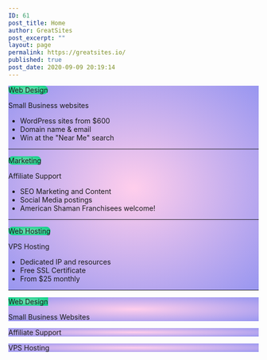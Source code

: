 ```yaml
---
ID: 61
post_title: Home
author: GreatSites
post_excerpt: ""
layout: page
permalink: https://greatsites.io/
published: true
post_date: 2020-09-09 20:19:14
---
```

<!-- wp:paragraph -->
<p></p>
<!-- /wp:paragraph -->

<!-- wp:group {"align":"wide"} -->
<div class="wp-block-group alignwide"><div class="wp-block-group__inner-container"><!-- wp:columns {"align":"wide","className":"home-block","textColor":"black","style":{"color":{"gradient":"radial-gradient(rgb(255,206,236) 0%,rgb(152,150,240) 100%)"}}} -->
<div class="wp-block-columns alignwide home-block has-black-color has-text-color has-background" style="background:radial-gradient(rgb(255,206,236) 0%,rgb(152,150,240) 100%)"><!-- wp:column {"verticalAlignment":"top","className":"home-block"} -->
<div class="wp-block-column is-vertically-aligned-top home-block"><!-- wp:buttons {"align":"center"} -->
<div class="wp-block-buttons aligncenter"><!-- wp:button {"borderRadius":15,"style":{"color":{"gradient":"radial-gradient(rgb(122,220,180) 0%,rgb(0,208,130) 100%)"}},"textColor":"black","className":"is-style-fill"} -->
<div class="wp-block-button is-style-fill"><a class="wp-block-button__link has-black-color has-text-color has-background" style="border-radius:15px;background:radial-gradient(rgb(122,220,180) 0%,rgb(0,208,130) 100%)">Web Design</a></div>
<!-- /wp:button --></div>
<!-- /wp:buttons -->

<!-- wp:paragraph {"align":"center"} -->
<p class="has-text-align-center">Small Business websites</p>
<!-- /wp:paragraph -->

<!-- wp:list -->
<ul><li>WordPress sites from $600</li><li>Domain name &amp; email</li><li>Win at the "Near Me" search</li></ul>
<!-- /wp:list -->

<!-- wp:separator -->
<hr class="wp-block-separator"/>
<!-- /wp:separator --></div>
<!-- /wp:column -->

<!-- wp:column {"verticalAlignment":"top","className":"home-block"} -->
<div class="wp-block-column is-vertically-aligned-top home-block"><!-- wp:buttons {"align":"center"} -->
<div class="wp-block-buttons aligncenter"><!-- wp:button {"borderRadius":15,"style":{"color":{"gradient":"radial-gradient(rgb(122,220,180) 0%,rgb(0,208,130) 100%)"}},"textColor":"black","className":"is-style-fill"} -->
<div class="wp-block-button is-style-fill"><a class="wp-block-button__link has-black-color has-text-color has-background" style="border-radius:15px;background:radial-gradient(rgb(122,220,180) 0%,rgb(0,208,130) 100%)">Marketing</a></div>
<!-- /wp:button --></div>
<!-- /wp:buttons -->

<!-- wp:paragraph {"align":"center"} -->
<p class="has-text-align-center">Affiliate Support</p>
<!-- /wp:paragraph -->

<!-- wp:list -->
<ul><li>SEO Marketing and Content</li><li>Social Media postings</li><li>American Shaman Franchisees welcome!</li></ul>
<!-- /wp:list -->

<!-- wp:separator -->
<hr class="wp-block-separator"/>
<!-- /wp:separator --></div>
<!-- /wp:column -->

<!-- wp:column {"verticalAlignment":"top","className":"home-block"} -->
<div class="wp-block-column is-vertically-aligned-top home-block"><!-- wp:buttons {"align":"center"} -->
<div class="wp-block-buttons aligncenter"><!-- wp:button {"borderRadius":15,"style":{"color":{"gradient":"radial-gradient(rgb(122,220,180) 0%,rgb(0,208,130) 100%)"}},"textColor":"black","className":"is-style-fill"} -->
<div class="wp-block-button is-style-fill"><a class="wp-block-button__link has-black-color has-text-color has-background" style="border-radius:15px;background:radial-gradient(rgb(122,220,180) 0%,rgb(0,208,130) 100%)">Web Hosting</a></div>
<!-- /wp:button --></div>
<!-- /wp:buttons -->

<!-- wp:paragraph {"align":"center"} -->
<p class="has-text-align-center">VPS Hosting</p>
<!-- /wp:paragraph -->

<!-- wp:list -->
<ul><li>Dedicated IP and resources</li><li>Free SSL Certificate</li><li>From $25 monthly</li></ul>
<!-- /wp:list -->

<!-- wp:separator -->
<hr class="wp-block-separator"/>
<!-- /wp:separator --></div>
<!-- /wp:column --></div>
<!-- /wp:columns -->

<!-- wp:columns -->
<div class="wp-block-columns"><!-- wp:column -->
<div class="wp-block-column"><!-- wp:cover {"customGradient":"radial-gradient(rgb(255,206,236) 0%,rgb(152,150,240) 100%)"} -->
<div class="wp-block-cover has-background-dim has-background-gradient" style="background:radial-gradient(rgb(255,206,236) 0%,rgb(152,150,240) 100%)"><div class="wp-block-cover__inner-container"><!-- wp:buttons -->
<div class="wp-block-buttons"><!-- wp:button {"style":{"color":{"gradient":"radial-gradient(rgb(122,220,180) 0%,rgb(0,208,130) 100%)"}},"textColor":"black"} -->
<div class="wp-block-button"><a class="wp-block-button__link has-black-color has-text-color has-background" style="background:radial-gradient(rgb(122,220,180) 0%,rgb(0,208,130) 100%)"><span class="has-inline-color has-black-color">Web Design</span></a></div>
<!-- /wp:button --></div>
<!-- /wp:buttons -->

<!-- wp:paragraph {"align":"center","placeholder":"Write title…","fontSize":"medium"} -->
<p class="has-text-align-center has-medium-font-size">Small Business Websites</p>
<!-- /wp:paragraph --></div></div>
<!-- /wp:cover --></div>
<!-- /wp:column -->

<!-- wp:column -->
<div class="wp-block-column"><!-- wp:cover {"customGradient":"radial-gradient(rgb(255,206,236) 0%,rgb(152,150,240) 100%)"} -->
<div class="wp-block-cover has-background-dim has-background-gradient" style="background:radial-gradient(rgb(255,206,236) 0%,rgb(152,150,240) 100%)"><div class="wp-block-cover__inner-container"><!-- wp:paragraph {"align":"center","placeholder":"Write title…","fontSize":"medium"} -->
<p class="has-text-align-center has-medium-font-size">Affiliate Support</p>
<!-- /wp:paragraph --></div></div>
<!-- /wp:cover --></div>
<!-- /wp:column -->

<!-- wp:column -->
<div class="wp-block-column"><!-- wp:cover {"customGradient":"radial-gradient(rgb(255,206,236) 0%,rgb(152,150,240) 100%)"} -->
<div class="wp-block-cover has-background-dim has-background-gradient" style="background:radial-gradient(rgb(255,206,236) 0%,rgb(152,150,240) 100%)"><div class="wp-block-cover__inner-container"><!-- wp:paragraph {"align":"center","placeholder":"Write title…","fontSize":"medium"} -->
<p class="has-text-align-center has-medium-font-size">VPS Hosting</p>
<!-- /wp:paragraph --></div></div>
<!-- /wp:cover --></div>
<!-- /wp:column --></div>
<!-- /wp:columns --></div></div>
<!-- /wp:group -->

<!-- wp:paragraph -->
<p></p>
<!-- /wp:paragraph -->